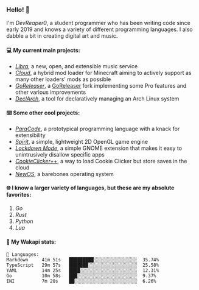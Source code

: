### Hello! 👋

I'm _DevReaper0_, a student programmer who has been writing code since early 2019 and knows a variety of different programming languages. I also dabble a bit in creating digital art and music.

#### 💻 My current main projects:

-   _[Libra](https://github.com/LibraMusic)_, a new, open, and extensible music service
-   _[Cloud](https://github.com/CloudLoaderMC/CloudLoader)_, a hybrid mod loader for Minecraft aiming to actively support as many other loaders' mods as possible
-   _[GoReleaser](https://github.com/DevReaper0/goreleaser)_, a [GoReleaser](https://github.com/goreleaser/goreleaser) fork implementing some Pro features and other various improvements
-   _[DeclArch](https://github.com/DevReaper0/declarch)_, a tool for declaratively managing an Arch Linux system

#### ⌨️ Some other cool projects:

-   _[ParaCode](https://github.com/ParaCodeLang/ParaCode)_, a prototypical programming language with a knack for extensibility
-   _[Spirit](https://gitlab.com/DevReaper0/SpiritEngine)_, a simple, lightweight 2D OpenGL game engine
-   _[Lockdown Mode](https://github.com/DevReaper0/GNOME-LockdownMode)_, a simple GNOME extension that makes it easy to unintrusively disallow specific apps
-   _[CookieClicker++](https://github.com/DevReaper0/CookieClickerPlusPlus)_, a way to load Cookie Clicker but store saves in the cloud
-   _[NewOS](https://github.com/DevReaper0/NewOS)_, a barebones operating system

#### 🌐 I know a larger variety of languages, but these are my absolute favorites:

1. _Go_
2. _Rust_
3. _Python_
4. _Lua_

#### 📡 My Wakapi stats:

```text
💾 Languages:
Markdown     41m 51s   █████████░░░░░░░░░░░░░░░░  35.74%
TypeScript   29m 57s   ███████░░░░░░░░░░░░░░░░░░  25.58%
YAML         14m 25s   ████░░░░░░░░░░░░░░░░░░░░░  12.31%
Go           10m 58s   ███░░░░░░░░░░░░░░░░░░░░░░  9.37%
INI          7m 20s    ██░░░░░░░░░░░░░░░░░░░░░░░  6.26%
```
